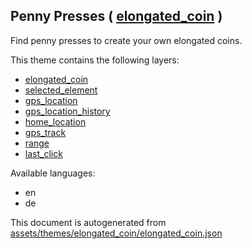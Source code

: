 [//]: # (WARNING: this file is automatically generated. Please find the sources at the bottom and edit those sources)

 Penny Presses ( [elongated_coin](https://mapcomplete.org/elongated_coin) ) 
----------------------------------------------------------------------------



Find penny presses to create your own elongated coins.

This theme contains the following layers:



  - [elongated_coin](../Layers/elongated_coin.md)
  - [selected_element](../Layers/selected_element.md)
  - [gps_location](../Layers/gps_location.md)
  - [gps_location_history](../Layers/gps_location_history.md)
  - [home_location](../Layers/home_location.md)
  - [gps_track](../Layers/gps_track.md)
  - [range](../Layers/range.md)
  - [last_click](../Layers/last_click.md)


Available languages:



  - en
  - de
 

This document is autogenerated from [assets/themes/elongated_coin/elongated_coin.json](https://github.com/pietervdvn/MapComplete/blob/develop/assets/themes/elongated_coin/elongated_coin.json)
